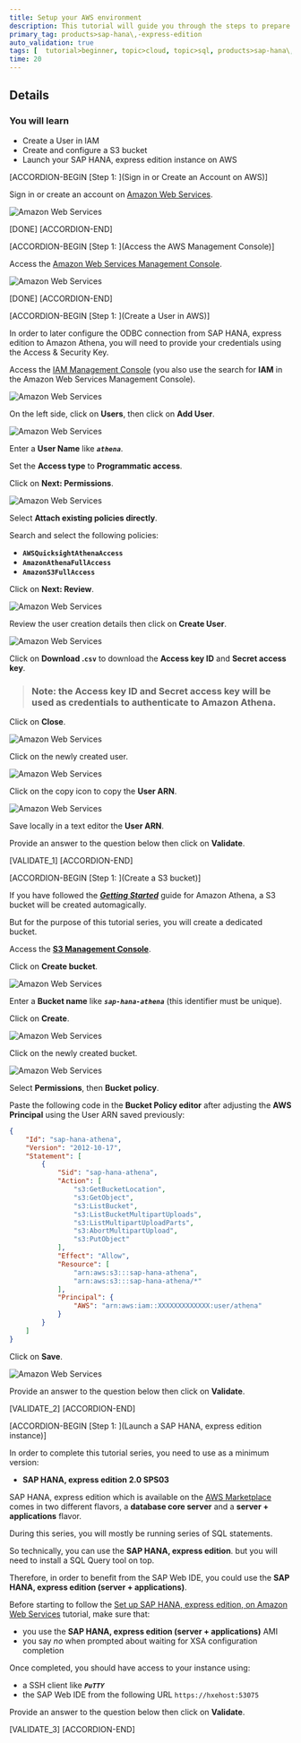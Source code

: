 ```yaml
---
title: Setup your AWS environment
description: This tutorial will guide you through the steps to prepare your AWS environment to complete this tutorial series
primary_tag: products>sap-hana\,-express-edition
auto_validation: true
tags: [  tutorial>beginner, topic>cloud, topic>sql, products>sap-hana\,-express-edition ]
time: 20
---
```


## Details
### You will learn  
  - Create a User in IAM
  - Create and configure a S3 bucket
  - Launch your SAP HANA, express edition instance on AWS

[ACCORDION-BEGIN [Step 1: ](Sign in or Create an Account on AWS)]

Sign in or create an account on <a href="https://aws.amazon.com" target="&#95;blank">Amazon Web Services</a>.

![Amazon Web Services](01.png)

[DONE]
[ACCORDION-END]

[ACCORDION-BEGIN [Step 1: ](Access the AWS Management Console)]

Access the <a href="https://console.aws.amazon.com/console" target="&#95;blank">Amazon Web Services Management Console</a>.

![Amazon Web Services](02.png)

[DONE]
[ACCORDION-END]

[ACCORDION-BEGIN [Step 1: ](Create a User in AWS)]

In order to later configure the ODBC connection from SAP HANA, express edition to Amazon Athena, you will need to provide your credentials using the Access & Security Key.

Access the <a href="https://console.aws.amazon.com/iam" target="&#95;blank">IAM Management Console</a> (you also use the search for **IAM** in the Amazon Web Services Management Console).

![Amazon Web Services](03-01.png)

On the left side, click on **Users**, then click on **Add User**.

![Amazon Web Services](03-02.png)

Enter a **User Name** like ***`athena`***.

Set the **Access type** to **Programmatic access**.

Click on **Next: Permissions**.

![Amazon Web Services](03-03.png)

Select **Attach existing policies directly**.

Search and select the following policies:

 - **`AWSQuicksightAthenaAccess`**
 - **`AmazonAthenaFullAccess`**
 - **`AmazonS3FullAccess`**

Click on **Next: Review**.

![Amazon Web Services](03-04.png)

Review the user creation details then click on **Create User**.

![Amazon Web Services](03-05.png)

Click on **Download .`csv`** to download the **Access key ID** and **Secret access key**.

> ### **Note:** the **Access key ID** and **Secret access key** will be used as credentials to authenticate to Amazon Athena.

Click on **Close**.

![Amazon Web Services](03-06.png)

Click on the newly created user.

![Amazon Web Services](03-07.png)

Click on the copy icon to copy the **User ARN**.

![Amazon Web Services](03-08.png)

Save locally in a text editor the **User ARN**.

Provide an answer to the question below then click on **Validate**.

[VALIDATE_1]
[ACCORDION-END]

[ACCORDION-BEGIN [Step 1: ](Create a S3 bucket)]

If you have followed the ***<a href="https://docs.aws.amazon.com/athena/latest/ug/getting-started.html" target="&#95;blank">Getting Started</a>*** guide for Amazon Athena, a S3 bucket will be created automagically.

But for the purpose of this tutorial series, you will create a dedicated bucket.

Access the **<a href="https://s3.console.aws.amazon.com/s3/home" target="&#95;blank">S3 Management Console</a>**.

Click on **Create bucket**.

![Amazon Web Services](04-01.png)

Enter a **Bucket name** like ***`sap-hana-athena`*** (this identifier must be unique).

Click on **Create**.

![Amazon Web Services](04-02.png)

Click on the newly created bucket.

![Amazon Web Services](04-03.png)

Select **Permissions**, then **Bucket policy**.

Paste the following code in the **Bucket Policy editor** after adjusting the **AWS Principal** using the User ARN saved previously:

```json
{
    "Id": "sap-hana-athena",
    "Version": "2012-10-17",
    "Statement": [
        {
            "Sid": "sap-hana-athena",
            "Action": [
                "s3:GetBucketLocation",
                "s3:GetObject",
                "s3:ListBucket",
                "s3:ListBucketMultipartUploads",
                "s3:ListMultipartUploadParts",
                "s3:AbortMultipartUpload",
                "s3:PutObject"
            ],
            "Effect": "Allow",
            "Resource": [
                "arn:aws:s3:::sap-hana-athena",
                "arn:aws:s3:::sap-hana-athena/*"
            ],
            "Principal": {
                "AWS": "arn:aws:iam::XXXXXXXXXXXXX:user/athena"
            }
        }
    ]
}
```

Click on **Save**.

![Amazon Web Services](04-04.png)

Provide an answer to the question below then click on **Validate**.

[VALIDATE_2]
[ACCORDION-END]

[ACCORDION-BEGIN [Step 1: ](Launch a SAP HANA, express edition instance)]

In order to complete this tutorial series, you need to use as a minimum version:

 - **SAP HANA, express edition 2.0 SPS03**

SAP HANA, express edition which is available on the <a href="https://aws.amazon.com/marketplace" target="&#95;blank">AWS Marketplace</a> comes in two different flavors, a **database core server** and a **server + applications** flavor.

During this series, you will mostly be running series of SQL statements.

So technically, you can use the **SAP HANA, express edition**. but you will need to install a SQL Query tool on top.

Therefore, in order to benefit from the SAP Web IDE, you could use the **SAP HANA, express edition (server + applications)**.

Before starting to follow the <a href="https://www.sap.com/developer/tutorials/hxe-xsa-aws-setup.html" target="&#95;blank">Set up SAP HANA, express edition, on Amazon Web Services</a> tutorial, make sure that:

 - you use the **SAP HANA, express edition (server + applications)** AMI
 - you say *no* when prompted about waiting for XSA configuration completion

Once completed, you should have access to your instance using:

  - a SSH client like ***`PuTTY`***
  - the SAP Web IDE from the following URL `https://hxehost:53075`

Provide an answer to the question below then click on **Validate**.

[VALIDATE_3]
[ACCORDION-END]
